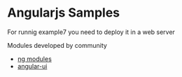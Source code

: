 # Angularjs Samples

For runnig example7 you need to deploy it in a web server

Modules developed by community 
* [ng modules](http://ngmodules.org/)
* [angular-ui](https://angular-ui.github.io/)


